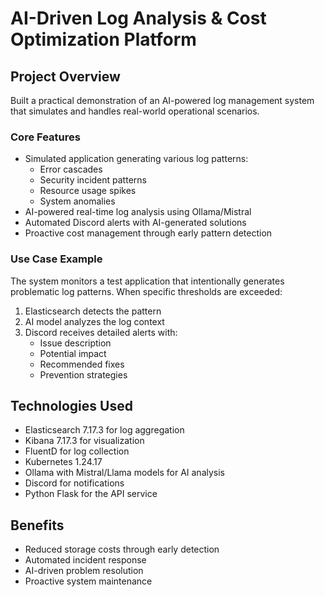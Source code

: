 # AI-Driven Log Analysis & Cost Optimization Platform

## Project Overview

Built a practical demonstration of an AI-powered log management system that simulates and handles real-world operational scenarios.

### Core Features

- Simulated application generating various log patterns:
  - Error cascades
  - Security incident patterns
  - Resource usage spikes
  - System anomalies
- AI-powered real-time log analysis using Ollama/Mistral
- Automated Discord alerts with AI-generated solutions
- Proactive cost management through early pattern detection

### Use Case Example

The system monitors a test application that intentionally generates problematic log patterns. When specific thresholds are exceeded:

1. Elasticsearch detects the pattern
2. AI model analyzes the log context
3. Discord receives detailed alerts with:
   - Issue description
   - Potential impact
   - Recommended fixes
   - Prevention strategies

## Technologies Used

- Elasticsearch 7.17.3 for log aggregation
- Kibana 7.17.3 for visualization
- FluentD for log collection
- Kubernetes 1.24.17
- Ollama with Mistral/Llama models for AI analysis
- Discord for notifications
- Python Flask for the API service

## Benefits

- Reduced storage costs through early detection
- Automated incident response
- AI-driven problem resolution
- Proactive system maintenance
